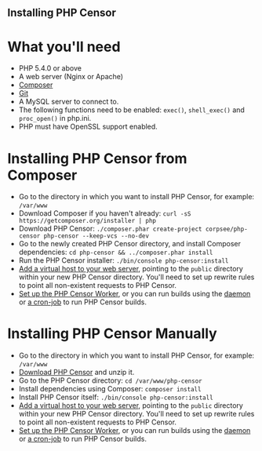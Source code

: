 Installing PHP Censor
---------------------

What you'll need
================

* PHP 5.4.0 or above
* A web server (Nginx or Apache)
* [Composer](https://getcomposer.org/download/)
* [Git](http://git-scm.com/downloads)
* A MySQL server to connect to.
* The following functions need to be enabled: `exec()`, `shell_exec()` and `proc_open()` in php.ini.
* PHP must have OpenSSL support enabled.

Installing PHP Censor from Composer
===================================

* Go to the directory in which you want to install PHP Censor, for example: `/var/www`
* Download Composer if you haven't already: `curl -sS https://getcomposer.org/installer | php`
* Download PHP Censor: `./composer.phar create-project corpsee/php-censor php-censor --keep-vcs --no-dev`
* Go to the newly created PHP Censor directory, and install Composer dependencies: `cd php-censor && ../composer.phar install`
* Run the PHP Censor installer: `./bin/console php-censor:install`
* [Add a virtual host to your web server](virtual_host.md), pointing to the `public` directory within your new PHP Censor directory. You'll need to set up rewrite rules to point all non-existent requests to PHP Censor.
* [Set up the PHP Censor Worker](workers/worker.md), or you can run builds using the [daemon](workers/daemon.md) or [a cron-job](workers/cron.md) to run PHP Censor builds.

Installing PHP Censor Manually
==============================

* Go to the directory in which you want to install PHP Censor, for example: `/var/www`
* [Download PHP Censor](https://github.com/corpsee/php-censor/releases/latest) and unzip it.
* Go to the PHP Censor directory: `cd /var/www/php-censor`
* Install dependencies using Composer: `composer install`
* Install PHP Censor itself: `./bin/console php-censor:install`
* [Add a virtual host to your web server](virtual_host.md), pointing to the `public` directory within your new PHP Censor directory. You'll need to set up rewrite rules to point all non-existent requests to PHP Censor.
* [Set up the PHP Censor Worker](workers/worker.md), or you can run builds using the [daemon](workers/daemon.md) or [a cron-job](workers/cron.md) to run PHP Censor builds.

